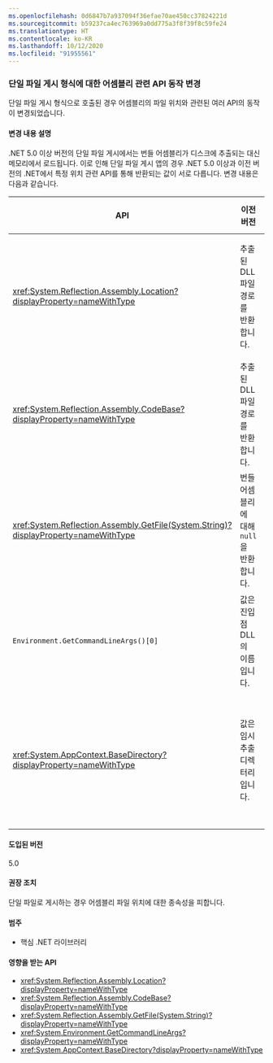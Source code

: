 ```yaml
---
ms.openlocfilehash: 0d6847b7a937094f36efae70ae450cc37824221d
ms.sourcegitcommit: b59237ca4ec763969a0dd775a3f8f39f8c59fe24
ms.translationtype: HT
ms.contentlocale: ko-KR
ms.lasthandoff: 10/12/2020
ms.locfileid: "91955561"
---
```

### <a name="assembly-related-api-behavior-changes-for-single-file-publishing-format"></a>단일 파일 게시 형식에 대한 어셈블리 관련 API 동작 변경

단일 파일 게시 형식으로 호출된 경우 어셈블리의 파일 위치와 관련된 여러 API의 동작이 변경되었습니다.

#### <a name="change-description"></a>변경 내용 설명

.NET 5.0 이상 버전의 단일 파일 게시에서는 번들 어셈블리가 디스크에 추출되는 대신 메모리에서 로드됩니다. 이로 인해 단일 파일 게시 앱의 경우 .NET 5.0 이상과 이전 버전의 .NET에서 특정 위치 관련 API를 통해 반환되는 값이 서로 다릅니다. 변경 내용은 다음과 같습니다.

| API | 이전 버전 | .NET 5.0 이상 |
| - | - | - |
| <xref:System.Reflection.Assembly.Location?displayProperty=nameWithType> | 추출된 DLL 파일 경로를 반환합니다. | 번들 어셈블리에 대해 빈 문자열을 반환합니다. |
| <xref:System.Reflection.Assembly.CodeBase?displayProperty=nameWithType> | 추출된 DLL 파일 경로를 반환합니다. | 번들 어셈블리에 대해 예외를 throw합니다. |
| <xref:System.Reflection.Assembly.GetFile(System.String)?displayProperty=nameWithType> | 번들 어셈블리에 대해 `null`을 반환합니다. | 번들 어셈블리에 대해 예외를 throw합니다. |
| `Environment.GetCommandLineArgs()[0]` | 값은 진입점 DLL의 이름입니다. | 값은 호스트 실행 파일의 이름입니다. |
| <xref:System.AppContext.BaseDirectory?displayProperty=nameWithType> | 값은 임시 추출 디렉터리입니다. | 값은 호스트 실행 파일을 포함하는 디렉터리입니다. |

#### <a name="version-introduced"></a>도입된 버전

5.0

#### <a name="recommended-action"></a>권장 조치

단일 파일로 게시하는 경우 어셈블리 파일 위치에 대한 종속성을 피합니다.

#### <a name="category"></a>범주

- 핵심 .NET 라이브러리

#### <a name="affected-apis"></a>영향을 받는 API

- <xref:System.Reflection.Assembly.Location?displayProperty=nameWithType>
- <xref:System.Reflection.Assembly.CodeBase?displayProperty=nameWithType>
- <xref:System.Reflection.Assembly.GetFile(System.String)?displayProperty=nameWithType>
- <xref:System.Environment.GetCommandLineArgs?displayProperty=nameWithType>
- <xref:System.AppContext.BaseDirectory?displayProperty=nameWithType>

<!--

#### Affected APIs

- `P:System.Reflection.Assembly.Location`
- `P:System.Reflection.Assembly.CodeBase`
- `M:System.Reflection.Assembly.GetFile(System.String)`
- `M:System.Environment.GetCommandLineArgs`
- `P:System.AppContext.BaseDirectory`

-->
